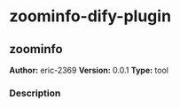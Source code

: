 # zoominfo-dify-plugin

## zoominfo

**Author:** eric-2369
**Version:** 0.0.1
**Type:** tool

### Description



